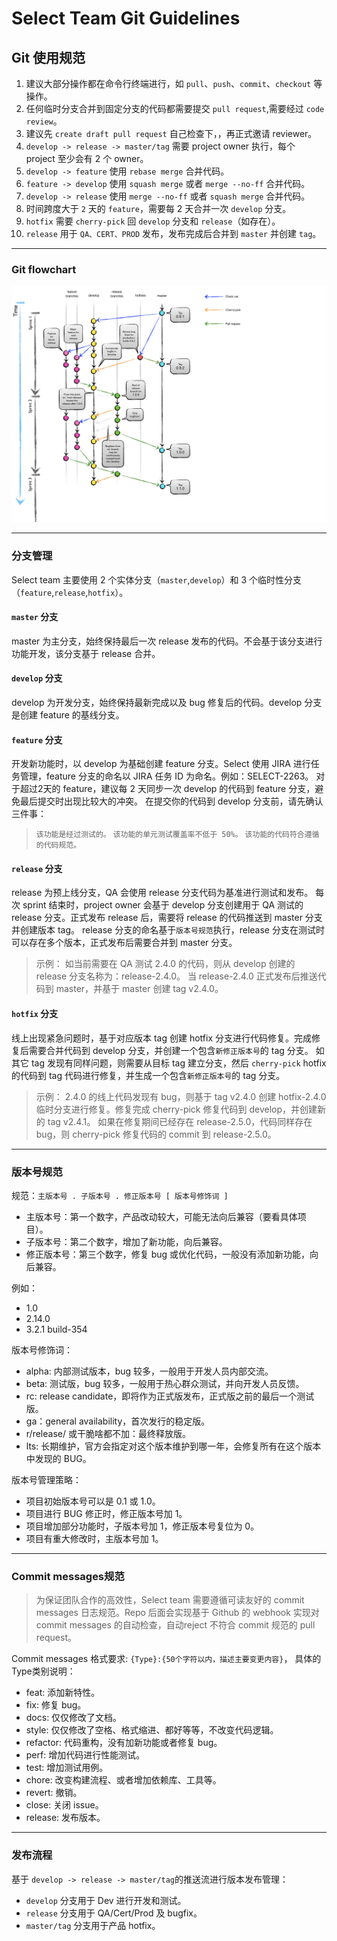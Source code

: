 # Select Team Git Guidelines

## Git 使用规范

1. 建议大部分操作都在命令行终端进行，如 `pull`、`push`、`commit`、`checkout` 等操作。
2. 任何临时分支合并到固定分支的代码都需要提交 `pull request`,需要经过 `code review`。
3. 建议先 `create draft pull request` 自己检查下，，再正式邀请 reviewer。
4. `develop -> release -> master/tag` 需要 project owner 执行，每个 project 至少会有 2 个 owner。
5. `develop -> feature` 使用 `rebase merge` 合并代码。
6. `feature -> develop` 使用 `squash merge` 或者 `merge --no-ff` 合并代码。
7. `develop -> release` 使用 `merge --no-ff` 或者 `squash merge` 合并代码。
8. 时间跨度大于 `2` 天的 `feature`，需要每 2 天合并一次 `develop` 分支。
9. `hotfix` 需要 `cherry-pick` 回 `develop` 分支和 `release`（如存在）。
10. `release` 用于 `QA、CERT、PROD` 发布，发布完成后合并到 `master` 并创建 `tag`。

---

### Git flowchart

![Alt text](../pics/gitflow-model.jpeg)

---
### 分支管理

Select team 主要使用 2 个实体分支（`master`,`develop`）和 3 个临时性分支（`feature`,`release`,`hotfix`）。

#### `master` 分支
master 为主分支，始终保持最后一次 release 发布的代码。不会基于该分支进行功能开发，该分支基于 release 合并。

#### `develop` 分支
develop 为开发分支，始终保持最新完成以及 bug 修复后的代码。develop 分支是创建 feature 的基线分支。

#### `feature` 分支
开发新功能时，以 develop 为基础创建 feature 分支。Select 使用 JIRA 进行任务管理，feature 分支的命名以 JIRA 任务 ID 为命名。例如：SELECT-2263。
对于超过2天的 feature，建议每 2 天同步一次 develop 的代码到 feature 分支，避免最后提交时出现比较大的冲突。
在提交你的代码到 develop 分支前，请先确认三件事：
> `该功能是经过测试的。`
> `该功能的单元测试覆盖率不低于 50%。`
> `该功能的代码符合遵循的代码规范。`

#### `release` 分支
release 为预上线分支，QA 会使用 release 分支代码为基准进行测试和发布。
每次 sprint 结束时，project owner 会基于 develop 分支创建用于 QA 测试的 release 分支。正式发布 release 后，需要将 release 的代码推送到 master 分支并创建版本 tag。
release 分支的命名基于`版本号规范`执行，release 分支在测试时可以存在多个版本，正式发布后需要合并到 master 分支。
> 示例：
> 如当前需要在 QA 测试 2.4.0 的代码，则从 develop 创建的 release 分支名称为：release-2.4.0。
> 当 release-2.4.0 正式发布后推送代码到 master，并基于 master 创建 tag v2.4.0。

#### `hotfix` 分支
线上出现紧急问题时，基于对应版本 tag 创建 hotfix 分支进行代码修复。完成修复后需要合并代码到 develop 分支，并创建一个包含`新修正版本号`的 tag 分支。
如其它 tag 发现有同样问题，则需要从目标 tag 建立分支，然后 `cherry-pick` hotfix 的代码到 tag 代码进行修复，并生成一个包含`新修正版本号`的 tag 分支。
> 示例：
> 2.4.0 的线上代码发现有 bug，则基于 tag v2.4.0 创建 hotfix-2.4.0 临时分支进行修复。修复完成 cherry-pick 修复代码到 develop，并创建新的 tag v2.4.1。
> 如果在修复期间已经存在 release-2.5.0，代码同样存在 bug，则 cherry-pick 修复代码的 commit 到 release-2.5.0。

---
### 版本号规范

规范：`主版本号 . 子版本号 . 修正版本号 [ 版本号修饰词 ]`
- 主版本号：第一个数字，产品改动较大，可能无法向后兼容（要看具体项目）。
- 子版本号：第二个数字，增加了新功能，向后兼容。
- 修正版本号：第三个数字，修复 bug 或优化代码，一般没有添加新功能，向后兼容。

例如：
- 1.0
- 2.14.0
- 3.2.1 build-354

版本号修饰词：
- alpha: 内部测试版本，bug 较多，一般用于开发人员内部交流。
- beta: 测试版，bug 较多，一般用于热心群众测试，并向开发人员反馈。
- rc: release candidate，即将作为正式版发布，正式版之前的最后一个测试版。
- ga：general availability，首次发行的稳定版。
- r/release/ 或干脆啥都不加：最终释放版。
- lts: 长期维护，官方会指定对这个版本维护到哪一年，会修复所有在这个版本中发现的 BUG。

版本号管理策略：
- 项目初始版本号可以是 0.1 或 1.0。
- 项目进行 BUG 修正时，修正版本号加 1。
- 项目增加部分功能时，子版本号加 1，修正版本号复位为 0。
- 项目有重大修改时，主版本号加 1。

---
### Commit messages规范

> 为保证团队合作的高效性，Select team 需要遵循可读友好的 commit messages 日志规范。Repo 后面会实现基于 Github 的 webhook 实现对 commit messages 的自动检查，自动reject 不符合 commit 规范的 pull request。

Commit messages 格式要求: `{Type}:{50个字符以内，描述主要变更内容}`，
具体的Type类别说明：
- feat: 添加新特性。
- fix: 修复 bug。
- docs: 仅仅修改了文档。
- style: 仅仅修改了空格、格式缩进、都好等等，不改变代码逻辑。
- refactor: 代码重构，没有加新功能或者修复 bug。
- perf: 增加代码进行性能测试。
- test: 增加测试用例。
- chore: 改变构建流程、或者增加依赖库、工具等。
- revert: 撤销。
- close: 关闭 issue。
- release: 发布版本。

---
### 发布流程

基于 `develop -> release -> master/tag`的推送流进行版本发布管理：
- `develop` 分支用于 Dev 进行开发和测试。
- `release` 分支用于 QA/Cert/Prod 及 bugfix。
- `master/tag` 分支用于产品 hotfix。
